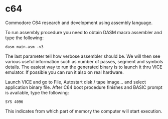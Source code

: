# c64

Commodore C64 research and development using assembly language. 

To run assembly procedure you need to obtain DASM macro assembler and type the following:

```
dasm main.asm -v3
```

The last parameter tell how verbose assembler should be. We will then see various useful information such as number of passes, segment and symbols details. The easiest way to run the generated binary is to launch it thru VICE emulator. If possible you can run it also on real hardware.

Launch VICE and go to File, Autostart disk / tape image... and select application binary file. After C64 boot procedure finishes and BASIC prompt is available, type the following:

```
SYS 4096
```

This indicates from which part of memory the computer will start execution.
